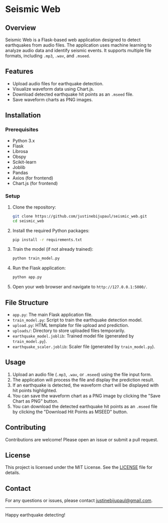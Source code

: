 # Seismic Web

## Overview

Seismic Web is a Flask-based web application designed to detect earthquakes from audio files. The application uses machine learning to analyze audio data and identify seismic events. It supports multiple file formats, including `.mp3`, `.wav`, and `.mseed`.

## Features

- Upload audio files for earthquake detection.
- Visualize waveform data using Chart.js.
- Download detected earthquake hit points as an `.mseed` file.
- Save waveform charts as PNG images.

## Installation

### Prerequisites

- Python 3.x
- Flask
- Librosa
- Obspy
- Scikit-learn
- Joblib
- Pandas
- Axios (for frontend)
- Chart.js (for frontend)

### Setup

1. Clone the repository:

    ```bash
    git clone https://github.com/justinebijupaul/seismic_web.git
    cd seismic_web
    ```

2. Install the required Python packages:

    ```bash
    pip install -r requirements.txt
    ```

3. Train the model (if not already trained):

    ```bash
    python train_model.py
    ```

4. Run the Flask application:

    ```bash
    python app.py
    ```

5. Open your web browser and navigate to `http://127.0.0.1:5000/`.

## File Structure

- `app.py`: The main Flask application file.
- `train_model.py`: Script to train the earthquake detection model.
- `upload.py`: HTML template for file upload and prediction.
- `uploads/`: Directory to store uploaded files temporarily.
- `earthquake_model.joblib`: Trained model file (generated by `train_model.py`).
- `earthquake_scaler.joblib`: Scaler file (generated by `train_model.py`).

## Usage

1. Upload an audio file (`.mp3`, `.wav`, or `.mseed`) using the file input form.
2. The application will process the file and display the prediction result.
3. If an earthquake is detected, the waveform chart will be displayed with hit points highlighted.
4. You can save the waveform chart as a PNG image by clicking the "Save Chart as PNG" button.
5. You can download the detected earthquake hit points as an `.mseed` file by clicking the "Download Hit Points as MSEED" button.

## Contributing

Contributions are welcome! Please open an issue or submit a pull request.

## License

This project is licensed under the MIT License. See the [LICENSE](LICENSE) file for details.

## Contact

For any questions or issues, please contact [justinebijupaul@gmail.com](mailto:justinebijupaul@gmail.com).

---

Happy earthquake detecting!
